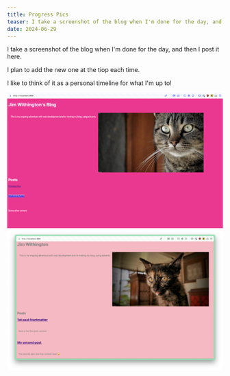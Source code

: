 ```yaml
---
title: Progress Pics
teaser: I take a screenshot of the blog when I'm done for the day, and then I post it here.
date: 2024-06-29
---
```


I take a screenshot of the blog when I'm done for the day, and then I post it here.

I plan to add the new one at the tiop each time.

I like to think of it as a personal timeline for what I'm up to!

![a screenshot of this site from 07/01/24](/img/070124-website.png)
![a screenshot of this site from 06/29/24](/img/062924-day-one.png)

